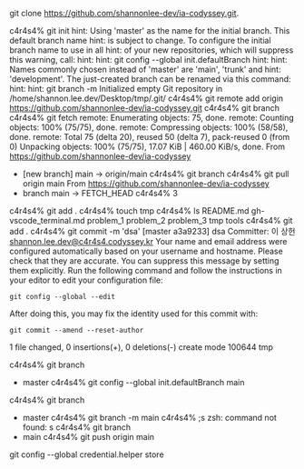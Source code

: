 git clone https://github.com/shannonlee-dev/ia-codyssey.git.



c4r4s4% git init
hint: Using 'master' as the name for the initial branch. This default branch name
hint: is subject to change. To configure the initial branch name to use in all
hint: of your new repositories, which will suppress this warning, call:
hint: 
hint: 	git config --global init.defaultBranch <name>
hint: 
hint: Names commonly chosen instead of 'master' are 'main', 'trunk' and
hint: 'development'. The just-created branch can be renamed via this command:
hint: 
hint: 	git branch -m <name>
Initialized empty Git repository in /home/shannon.lee.dev/Desktop/tmp/.git/
c4r4s4% git remote add origin https://github.com/shannonlee-dev/ia-codyssey.git
c4r4s4% git branch
c4r4s4% git fetch
remote: Enumerating objects: 75, done.
remote: Counting objects: 100% (75/75), done.
remote: Compressing objects: 100% (58/58), done.
remote: Total 75 (delta 20), reused 50 (delta 7), pack-reused 0 (from 0)
Unpacking objects: 100% (75/75), 17.07 KiB | 460.00 KiB/s, done.
From https://github.com/shannonlee-dev/ia-codyssey
 * [new branch]      main       -> origin/main
c4r4s4% git branch
c4r4s4% git pull origin main
From https://github.com/shannonlee-dev/ia-codyssey
 * branch            main       -> FETCH_HEAD
c4r4s4% 
3

c4r4s4% git add .
c4r4s4% touch tmp
c4r4s4% ls
README.md  gh-vscode_terminal.md  problem_1  problem_2	problem_3  tmp	tools
c4r4s4% git add .
c4r4s4% git commit -m 'dsa'
[master a3a9233] dsa
 Committer: 이 상헌 <shannon.lee.dev@c4r4s4.codyssey.kr>
Your name and email address were configured automatically based
on your username and hostname. Please check that they are accurate.
You can suppress this message by setting them explicitly. Run the
following command and follow the instructions in your editor to edit
your configuration file:

    git config --global --edit

After doing this, you may fix the identity used for this commit with:

    git commit --amend --reset-author

 1 file changed, 0 insertions(+), 0 deletions(-)
 create mode 100644 tmp

c4r4s4% git branch
* master
c4r4s4% git config --global init.defaultBranch main

c4r4s4% git branch
* master
c4r4s4% git branch -m main
c4r4s4% ;s
zsh: command not found: s
c4r4s4% git branch
* main
c4r4s4% git push origin main

git config --global credential.helper store
